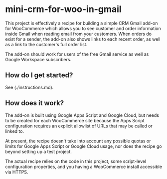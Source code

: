 # mini-crm-for-woo-in-gmail

This project is effectively a recipe for building a simple CRM Gmail add-on for WooCommerce which allows you to see customer and order information inside Gmail when reading email from your customers. When orders do exist for a sender, the add-on also shows links to each recent order, as well as a link to the customer's full order list.

The add-on should work for users of the free Gmail service as well as Google Workspace subscribers.

## How do I get started?

See (./instructions.md).

## How does it work?

The add-on is built using Google Apps Script and Google Cloud, but needs to be created for each WooCommerce site because the Apps Script configuration requires an explicit allowlist of URLs that may be called or linked to.

At present, the recipe doesn't take into account any possible quotas or limits for Google Apps Script or Google Cloud usage, nor does the recipe go beyond setting up a test project.

The actual recipe relies on the code in this project, some script-level configuration properties, and you having a WooCommerce install accessible via HTTPS.